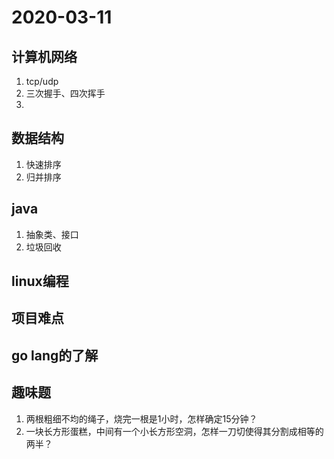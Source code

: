 # 2020-03-11
## 计算机网络
1. tcp/udp
2. 三次握手、四次挥手
3. 
## 数据结构
1. 快速排序
2. 归并排序
## java
1. 抽象类、接口
2. 垃圾回收
## linux编程
## 项目难点
## go lang的了解
## 趣味题
1. 两根粗细不均的绳子，烧完一根是1小时，怎样确定15分钟？
2. 一块长方形蛋糕，中间有一个小长方形空洞，怎样一刀切使得其分割成相等的两半？
